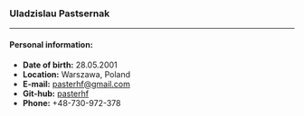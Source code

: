 ### Uladzislau Pastsernak
---
#### Personal information:

* **Date of birth:** 28.05.2001
* **Location:** Warszawa, Poland
* **E-mail:** pasterhf@gmail.com
* **Git-hub:** [pasterhf](https://github.com/pasterhf)
* **Phone:** +48-730-972-378

